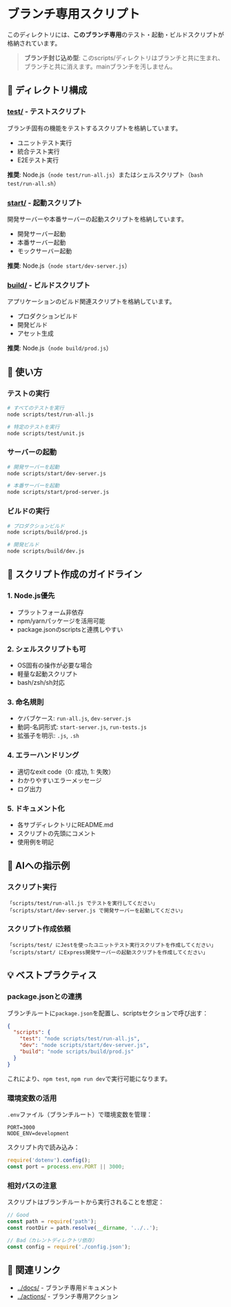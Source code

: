 # ブランチ専用スクリプト

このディレクトリには、**このブランチ専用**のテスト・起動・ビルドスクリプトが格納されています。

> **ブランチ封じ込め型**: このscripts/ディレクトリはブランチと共に生まれ、ブランチと共に消えます。mainブランチを汚しません。

## 📂 ディレクトリ構成

### [test/](./test/) - テストスクリプト
ブランチ固有の機能をテストするスクリプトを格納しています。

- ユニットテスト実行
- 統合テスト実行
- E2Eテスト実行

**推奨**: Node.js（`node test/run-all.js`）またはシェルスクリプト（`bash test/run-all.sh`）

### [start/](./start/) - 起動スクリプト
開発サーバーや本番サーバーの起動スクリプトを格納しています。

- 開発サーバー起動
- 本番サーバー起動
- モックサーバー起動

**推奨**: Node.js（`node start/dev-server.js`）

### [build/](./build/) - ビルドスクリプト
アプリケーションのビルド関連スクリプトを格納しています。

- プロダクションビルド
- 開発ビルド
- アセット生成

**推奨**: Node.js（`node build/prod.js`）

## 🎯 使い方

### テストの実行

```bash
# すべてのテストを実行
node scripts/test/run-all.js

# 特定のテストを実行
node scripts/test/unit.js
```

### サーバーの起動

```bash
# 開発サーバーを起動
node scripts/start/dev-server.js

# 本番サーバーを起動
node scripts/start/prod-server.js
```

### ビルドの実行

```bash
# プロダクションビルド
node scripts/build/prod.js

# 開発ビルド
node scripts/build/dev.js
```

## 📝 スクリプト作成のガイドライン

### 1. Node.js優先
- プラットフォーム非依存
- npm/yarnパッケージを活用可能
- package.jsonのscriptsと連携しやすい

### 2. シェルスクリプトも可
- OS固有の操作が必要な場合
- 軽量な起動スクリプト
- bash/zsh/sh対応

### 3. 命名規則
- ケバブケース: `run-all.js`, `dev-server.js`
- 動詞-名詞形式: `start-server.js`, `run-tests.js`
- 拡張子を明示: `.js`, `.sh`

### 4. エラーハンドリング
- 適切なexit code（0: 成功, 1: 失敗）
- わかりやすいエラーメッセージ
- ログ出力

### 5. ドキュメント化
- 各サブディレクトリにREADME.md
- スクリプトの先頭にコメント
- 使用例を明記

## 🤖 AIへの指示例

### スクリプト実行
```
「scripts/test/run-all.js でテストを実行してください」
「scripts/start/dev-server.js で開発サーバーを起動してください」
```

### スクリプト作成依頼
```
「scripts/test/ にJestを使ったユニットテスト実行スクリプトを作成してください」
「scripts/start/ にExpress開発サーバーの起動スクリプトを作成してください」
```

## 💡 ベストプラクティス

### package.jsonとの連携

ブランチルートに`package.json`を配置し、scriptsセクションで呼び出す：

```json
{
  "scripts": {
    "test": "node scripts/test/run-all.js",
    "dev": "node scripts/start/dev-server.js",
    "build": "node scripts/build/prod.js"
  }
}
```

これにより、`npm test`, `npm run dev`で実行可能になります。

### 環境変数の活用

`.env`ファイル（ブランチルート）で環境変数を管理：

```
PORT=3000
NODE_ENV=development
```

スクリプト内で読み込み：

```javascript
require('dotenv').config();
const port = process.env.PORT || 3000;
```

### 相対パスの注意

スクリプトはブランチルートから実行されることを想定：

```javascript
// Good
const path = require('path');
const rootDir = path.resolve(__dirname, '../..');

// Bad（カレントディレクトリ依存）
const config = require('./config.json');
```

## 🔗 関連リンク

- [../docs/](../docs/) - ブランチ専用ドキュメント
- [../actions/](../actions/) - ブランチ専用アクション
